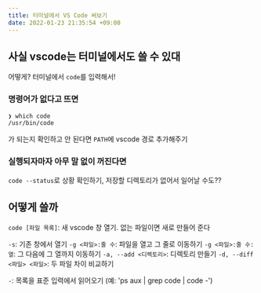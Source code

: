 ```yaml
---
title: 터미널에서 VS Code 써보기
date: 2022-01-23 21:35:54 +09:00
---
```


## 사실 vscode는 터미널에서도 쓸 수 있대

어떻게? 터미널에서 `code`를 입력해서!

### 명령어가 없다고 뜨면
```bash
❯ which code
/usr/bin/code
```
가 되는지 확인하고 안 된다면 `PATH`에 vscode 경로 추가해주기

### 실행되자마자 아무 말 없이 꺼진다면
`code --status`로 상황 확인하기, 저장할 디렉토리가 없어서 일어날 수도??

## 어떻게 쓸까

`code [파일 목록]`: 새 vscode 창 열기. 없는 파일이면 새로 만들어 준다


`-s`: 기존 창에서 열기
`-g <파일>:줄 수`: 파일을 열고 그 줄로 이동하기
`-g <파일>:줄 수:열`: 그 다음에 그 열까지 이동하기
`-a, --add <디렉토리>`: 디렉토리 만들기
`-d, --diff <파일> <파일>`: 두 파일 차이 비교하기

`-`: 목록을 표준 입력에서 읽어오기 (예: 'ps aux | grep code | code -')
